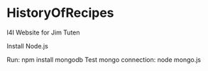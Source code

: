# HistoryOfRecipes
I4I Website for Jim Tuten

Install Node.js

Run: npm install mongodb
Test mongo connection: node mongo.js